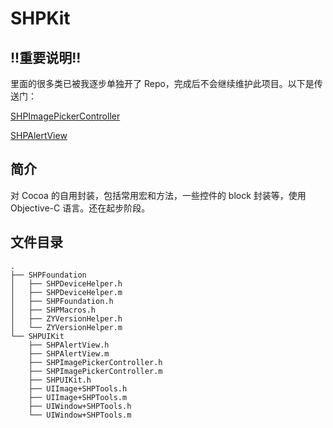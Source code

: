 # SHPKit
## !!重要说明!!
里面的很多类已被我逐步单独开了 Repo，完成后不会继续维护此项目。以下是传送门：

[SHPImagePickerController](https://github.com/tzuyangliu/SHPImagePickerController)

[SHPAlertView](https://github.com/tzuyangliu/SHPAlertView)
## 简介
对 Cocoa 的自用封装，包括常用宏和方法，一些控件的 block 封装等，使用 Objective-C 语言。还在起步阶段。  
## 文件目录  
```
.
├── SHPFoundation
│   ├── SHPDeviceHelper.h
│   ├── SHPDeviceHelper.m
│   ├── SHPFoundation.h
│   ├── SHPMacros.h
│   ├── ZYVersionHelper.h
│   └── ZYVersionHelper.m
└── SHPUIKit
    ├── SHPAlertView.h
    ├── SHPAlertView.m
    ├── SHPImagePickerController.h
    ├── SHPImagePickerController.m
    ├── SHPUIKit.h
    ├── UIImage+SHPTools.h
    ├── UIImage+SHPTools.m
    ├── UIWindow+SHPTools.h
    └── UIWindow+SHPTools.m
```
